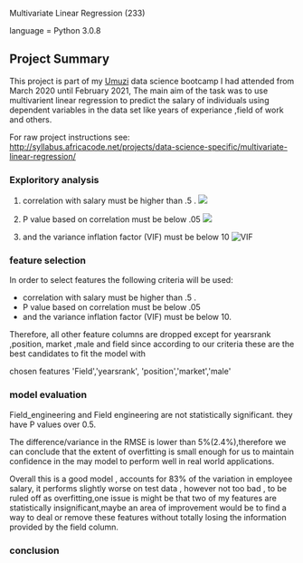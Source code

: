 Multivariate Linear Regression (233)

language = Python 3.0.8

## Project Summary

This project is part of my [Umuzi](https://www.umuzi.org/) data science bootcamp I  had attended from March 2020 until February 2021, The main aim of  the task was to use multivarient linear regression to predict the salary of individuals using dependent  variables in the data set like years of experiance ,field of work and others.

For raw project instructions see: http://syllabus.africacode.net/projects/data-science-specific/multivariate-linear-regression/


### Exploritory analysis

1. correlation with salary must be higher than .5 .
![](https://lh3.googleusercontent.com/tpbZfnEAchXFFiNcKZK2mRVZDh92Aj_lXIMAzsoCt_4-ld5SrKo6Ak-748-tHS2hLU27-lBYsd9WVJr22LPGqBPMWJsQT8GyU0cwitt44F9frsTEb9TyC893k0x42w7GmuYUlF137A=w2400)

2. P value based on correlation must be below .05
 ![](https://lh3.googleusercontent.com/0QmGEojMJu0L1kcxTnxvUf8P16aiuOYDdfqSsA7wgfWHUbgNX5WZDKAU0I3QGIe9JJeFmSpvkCdIMSbMJ6HKsDpnnjnZl1bCSjCyFTCB1g2l0BOTTE1E41zfXg7NUAFybvynaoumTw=w2400)
3. and the variance inflation factor (VIF) must be below 10
 ![VIF](https://lh3.googleusercontent.com/7blBr7J4B3Z-PVHwo9MbycuklR-N7wInnyYKGUq56MAO9pGitAivT_iC5sxVspOLqL5isl999I1PfrtTGmtED_-FiW476XSw_T56O75h-6VieI_Jz9XBG57fEH495v_kFKy0fdHSAQ=w2400 "VIF")

### feature selection


In order to select features the following criteria will be used:

<ul>
<li>correlation with salary must be higher than .5 .</li>
<li>P value based on correlation must be below .05</li>
<li>and the variance inflation factor (VIF) must be below 10.</li>
</ul>
Therefore, all other feature columns are dropped except for yearsrank ,position, market ,male and field since according to our criteria these are the best candidates to fit the model with

chosen features 'Field','yearsrank', 'position','market','male'

### model evaluation

Field_engineering and Field engineering are not statistically significant. they have P values over 0.5.

The difference/variance  in  the RMSE is lower than 5%(2.4%),therefore we can conclude that the extent of overfitting is small enough for us to maintain confidence in the may model to perform well in real world applications.

Overall this is a good model , accounts for 83% of the variation in employee salary, it performs slightly worse on test data , however not too bad , to be ruled off as overfitting,one issue is might be that two of my features are statistically insignificant,maybe an area of improvement would be to find a way to deal or remove these features without totally losing the information provided by the field column.


### conclusion







